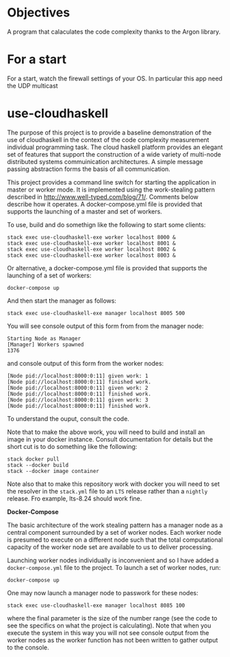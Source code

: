 # Objectives

A program that calaculates the code complexity thanks to the Argon library. 

# For a start

For a start, watch the firewall settings of your OS. 
In particular this app need the UDP multicast


# use-cloudhaskell


The purpose of this project is to provide a baseline demonstration of the use of cloudhaskell in the context of the
code complexity measurement individual programming task. The cloud haskell platform provides an elegant set of
features that support the construction of a wide variety of multi-node distributed systems commuinication
architectures. A simple message passing abstraction forms the basis of all communication.

This project provides a command line switch for starting the application in master or worker mode. It is implemented
using the work-stealing pattern described in http://www.well-typed.com/blog/71/. Comments below describe how it
operates. A docker-compose.yml file is provided that supports the launching of a master and set of workers.

To use, build and do somethign like the following to start some clients:

```
stack exec use-cloudhaskell-exe worker localhost 8000 &
stack exec use-cloudhaskell-exe worker localhost 8001 &
stack exec use-cloudhaskell-exe worker localhost 8002 &
stack exec use-cloudhaskell-exe worker localhost 8003 &
```
Or alternative, a docker-compose.yml file is provided that supports the launching of a set of workers:

```
docker-compose up
```

And then start the manager as follows:

```
stack exec use-cloudhaskell-exe manager localhost 8005 500
```

You will see console output of this form from from the manager node:

```
Starting Node as Manager
[Manager] Workers spawned
1376
```

and console output of this form from the worker nodes:

```
[Node pid://localhost:8000:0:11] given work: 1
[Node pid://localhost:8000:0:11] finished work.
[Node pid://localhost:8000:0:11] given work: 2
[Node pid://localhost:8000:0:11] finished work.
[Node pid://localhost:8000:0:11] given work: 3
[Node pid://localhost:8000:0:11] finished work.
```
To understand the ouput, consult the code.

Note that to make the above work, you will need to build and install an image in your docker instance. Consult documentation for details 
but the short cut is to do something like the following:

```
stack docker pull
stack --docker build
stack --docker image container
```

Note also that to make this repository work with docker you will need to set the resolver in the `stack.yml` file to an `LTS` release
rather than a `nightly` release. Fro example, lts-8.24 should work fine.

__Docker-Compose__

The basic architecture of the work stealing pattern has a manager node as a central component surrounded by a set of
worker nodes. Each worker node is presumed to execute on a different node such that the total computational capacity of
the worker node set are available to us to deliver processing. 

Launching worker nodes individually is inconvenient and so I have added a `docker-compose.yml` file to the project. To
launch a set of worker nodes, run:

```
docker-compose up
```

One may now launch a manager node to passwork for these nodes:

``` 
stack exec use-cloudhaskell-exe manager localhost 8085 100
```

where the final parameter is the size of the number range (see the code to see the specifics on what the project is calculating). Note that when you execute the system in this way you will not see console output from the worker nodes as the worker function has not been written to gather output to the console.
